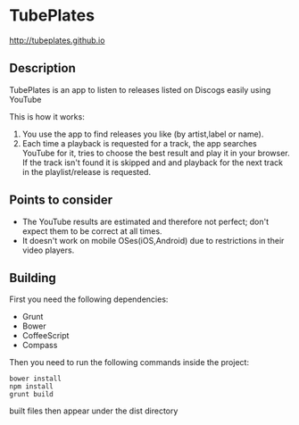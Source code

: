 TubePlates
=======
http://tubeplates.github.io

Description
-----------
TubePlates is an app to listen to releases listed on Discogs easily using YouTube

This is how it works:
1. You use the app to find releases you like (by artist,label or name).
2. Each time a playback is requested for a track, the app searches YouTube for it, tries to choose the best result and play it in your browser. If the track isn't found it is skipped and and playback for the next track in the playlist/release is requested.

Points to consider
-----------
* The YouTube results are estimated and therefore not perfect; don't expect them to be correct at all times.
* It doesn't work on mobile OSes(iOS,Android) due to restrictions in their video players.

Building
-----------
First you need the following dependencies:
* Grunt
* Bower
* CoffeeScript
* Compass

Then you need to run the following commands inside the project:
```shell
bower install
npm install
grunt build
```
built files then appear under the dist directory
